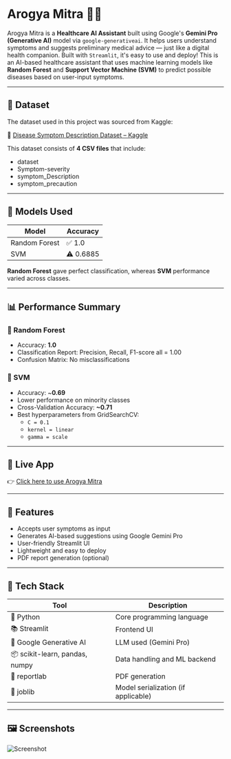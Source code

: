 # Arogya Mitra 🤖💊

Arogya Mitra is a **Healthcare AI Assistant** built using Google's **Gemini Pro (Generative AI)** model via `google-generativeai`. It helps users understand symptoms and suggests preliminary medical advice — just like a digital health companion. Built with `Streamlit`, it's easy to use and deploy!
This is an AI-based healthcare assistant that uses machine learning models like **Random Forest** and **Support Vector Machine (SVM)** to predict possible diseases based on user-input symptoms.

---

## 📌 Dataset

The dataset used in this project was sourced from Kaggle:

🔗 [Disease Symptom Description Dataset – Kaggle](https://www.kaggle.com/datasets/itachi9604/disease-symptom-description-dataset)

This dataset consists of **4 CSV files** that include:

- dataset
- Symptom-severity
- symptom_Description
- symptom_precaution

---

## 🧠 Models Used

| Model           | Accuracy |
|----------------|----------|
| Random Forest  | ✅ 1.0    |
| SVM            | ⚠️ 0.6885 |

**Random Forest** gave perfect classification, whereas **SVM** performance varied across classes.

---

## 📊 Performance Summary

### 🔹 Random Forest
- Accuracy: **1.0**
- Classification Report: Precision, Recall, F1-score all = 1.00
- Confusion Matrix: No misclassifications

### 🔸 SVM
- Accuracy: ~**0.69**
- Lower performance on minority classes
- Cross-Validation Accuracy: **~0.71**
- Best hyperparameters from GridSearchCV:
  - `C = 0.1`
  - `kernel = linear`
  - `gamma = scale`

---




## 🚀 Live App

👉 [Click here to use Arogya Mitra](https://arogya-mitra-eehgwotehrpz6pkhncubga.streamlit.app/)

---

## 🌟 Features

- Accepts user symptoms as input
- Generates AI-based suggestions using Google Gemini Pro
- User-friendly Streamlit UI
- Lightweight and easy to deploy
- PDF report generation (optional)

---

## 🧰 Tech Stack

| Tool | Description |
|------|-------------|
| 🐍 Python | Core programming language |
| 📚 Streamlit | Frontend UI |
| 🤖 Google Generative AI | LLM used (Gemini Pro) |
| 📦 scikit-learn, pandas, numpy | Data handling and ML backend |
| 📝 reportlab | PDF generation |
| 💼 joblib | Model serialization (if applicable) |

---

## 🖼️ Screenshots

![Screenshot](https://github.com/user-attachments/assets/1b240845-95ae-4498-be7b-e7113b8a0118)
